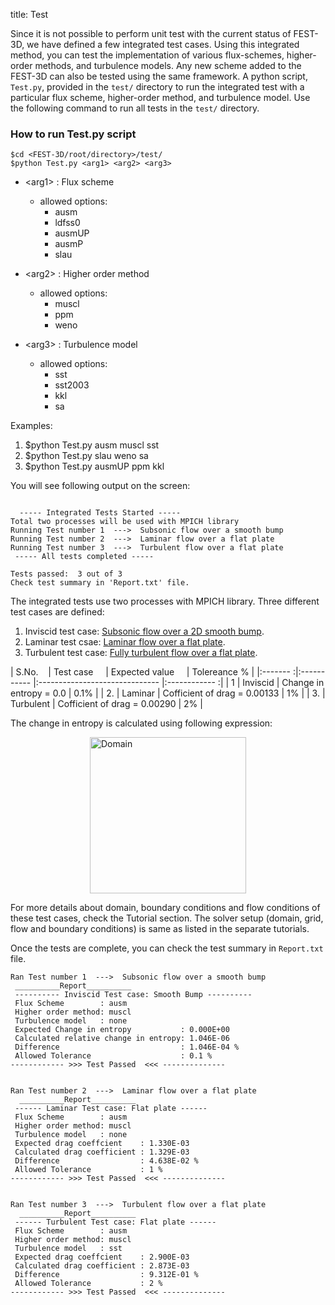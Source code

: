 title: Test

Since it is not possible to perform unit test with the current status of FEST-3D,
we have defined a few integrated test cases. Using this integrated method, 
you can test the implementation of various flux-schemes, higher-order methods, and turbulence models.
Any new scheme added to the FEST-3D can also be tested using the same framework.
A python script, `Test.py`, provided in the `test/` directory to run the integrated test
with a particular flux scheme, higher-order method, and turbulence model.
Use the following command to run all tests in the `test/` directory.

### How to run Test.py script
```
$cd <FEST-3D/root/directory>/test/
$python Test.py <arg1> <arg2> <arg3>
```

- <arg1\> : Flux scheme
    - allowed options:
        - ausm
        - ldfss0
        - ausmUP
        - ausmP
        - slau

- <arg2\> : Higher order method
    - allowed options:
        - muscl
        - ppm
        - weno

- <arg3\> : Turbulence model
    - allowed options:
        - sst
        - sst2003
        - kkl
        - sa

Examples:

1. $python Test.py ausm   muscl sst
2. $python Test.py slau   weno  sa
3. $python Test.py ausmUP ppm   kkl


You will see following output on the screen:
```

  ----- Integrated Tests Started -----  
Total two processes will be used with MPICH library
Running Test number 1  --->  Subsonic flow over a smooth bump
Running Test number 2  --->  Laminar flow over a flat plate
Running Test number 3  --->  Turbulent flow over a flat plate
 ----- All tests completed -----
 
Tests passed:  3 out of 3
Check test summary in 'Report.txt' file.

```

The integrated tests use two processes with MPICH library. Three different test cases are defined:

1. Inviscid test case: [Subsonic flow over a 2D smooth bump](./05_tutorials/02_2dbump.html).
2. Laminar test csae: [Laminar flow over a flat plate](./05_tutorials/04_LamFp.html).
3. Turbulent test case: [Fully turbulent flow over a flat plate](./05_tutorials/05_TurbFp.html).

| S.No.&nbsp;&nbsp;&nbsp; 	| Test case &nbsp;&nbsp;&nbsp;	| Expected value &nbsp;&nbsp;&nbsp; | Tolereance % 	|
|:-------	:|:-----------	|:------------------------------	|:------------	:|
| 1     	| Inviscid  	| Change in entropy = 0.0      	| 0.1%       	|
| 2.    	| Laminar   	| Cofficient of drag = 0.00133 	| 1%         	|
| 3.    	| Turbulent 	| Cofficient of drag = 0.00290 	| 2%         	|


The change in entropy is calculated using following expression:
<figure>
  <div style="display: flex; flex-wrap: wrap; justify-content: center; align-items:center">
    <img src="|media|/error.png" alt="Domain" style="width:250px">
  </div>
</figure>


For more details about domain, boundary conditions and flow conditions of these test cases, check the Tutorial section. The solver setup (domain, grid, flow and boundary conditions) is same as listed in the separate tutorials.

Once the tests are complete, you can check the test summary in `Report.txt` file.
``` 
Ran Test number 1  --->  Subsonic flow over a smooth bump
 __________Report__________  
 ---------- Inviscid Test case: Smooth Bump ---------- 
 Flux Scheme        : ausm
 Higher order method: muscl
 Turbulence model   : none
 Expected Change in entropy           : 0.000E+00
 Calculated relative change in entropy: 1.046E-06
 Difference                           : 1.046E-04 %
 Allowed Tolerance                    : 0.1 %
------------ >>> Test Passed  <<< --------------


Ran Test number 2  --->  Laminar flow over a flat plate
  __________Report__________   
 ------ Laminar Test case: Flat plate ------ 
 Flux Scheme        : ausm
 Higher order method: muscl
 Turbulence model   : none
 Expected drag coeffcient    : 1.330E-03
 Calculated drag coefficient : 1.329E-03
 Difference                  : 4.638E-02 %
 Allowed Tolerance           : 1 %
------------ >>> Test Passed  <<< --------------


Ran Test number 3  --->  Turbulent flow over a flat plate
  __________Report__________   
 ------ Turbulent Test case: Flat plate ------ 
 Flux Scheme        : ausm
 Higher order method: muscl
 Turbulence model   : sst
 Expected drag coeffcient    : 2.900E-03
 Calculated drag coefficient : 2.873E-03
 Difference                  : 9.312E-01 %
 Allowed Tolerance           : 2 %
------------ >>> Test Passed  <<< --------------
```

